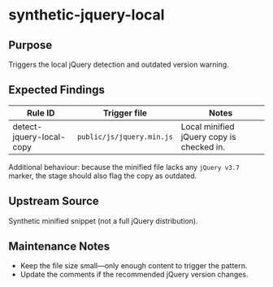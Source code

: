 # synthetic-jquery-local

## Purpose

Triggers the local jQuery detection and outdated version warning.

## Expected Findings

| Rule ID | Trigger file | Notes |
| ------- | ------------ | ----- |
| detect-jquery-local-copy | `public/js/jquery.min.js` | Local minified jQuery copy is checked in. |

Additional behaviour: because the minified file lacks any `jQuery v3.7` marker, the stage should also flag the copy as outdated.

## Upstream Source

Synthetic minified snippet (not a full jQuery distribution).

## Maintenance Notes

- Keep the file size small—only enough content to trigger the pattern.
- Update the comments if the recommended jQuery version changes.
